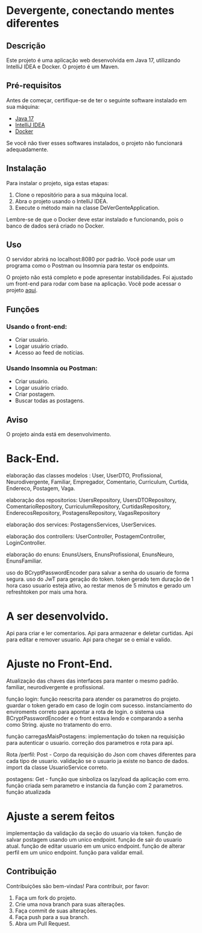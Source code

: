 # Devergente, conectando mentes diferentes

## Descrição

Este projeto é uma aplicação web desenvolvida em Java 17, utilizando IntelliJ IDEA e Docker. O projeto é um Maven.

## Pré-requisitos

Antes de começar, certifique-se de ter o seguinte software instalado em sua máquina:

- [Java 17](https://www.oracle.com/java/technologies/downloads/)
- [IntelliJ IDEA](https://www.jetbrains.com/pt-br/idea/download/)
- [Docker](https://www.docker.com/products/docker-desktop/)

Se você não tiver esses softwares instalados, o projeto não funcionará adequadamente.

## Instalação

Para instalar o projeto, siga estas etapas:

1. Clone o repositório para a sua máquina local.
2. Abra o projeto usando o IntelliJ IDEA.
3. Execute o método main na classe DeVerGenteApplication.

Lembre-se de que o Docker deve estar instalado e funcionando, pois o banco de dados será criado no Docker.

## Uso

O servidor abrirá no localhost:8080 por padrão. Você pode usar um programa como o Postman ou Insomnia para testar os endpoints.

O projeto não está completo e pode apresentar instabilidades. Foi ajustado um front-end para rodar com base na aplicação. Você pode acessar o projeto [aqui](https://github.com/AllanSantos-DV/Front-End-Devergente).

## Funções

### Usando o front-end:

- Criar usuário.
- Logar usuário criado.
- Acesso ao feed de notícias.

### Usando Insomnia ou Postman:

- Criar usuário.
- Logar usuário criado.
- Criar postagem.
- Buscar todas as postagens.

## Aviso

O projeto ainda está em desenvolvimento.

# Back-End.
elaboração das classes modelos : 
User, UserDTO, Profissional, Neurodivergente, Familiar, Empregador, Comentario, Curriculum, Curtida, Endereco, Postagem, Vaga.

elaboração dos repositorios:
UsersRepository, UsersDTORepository, ComentarioRepository, CurriculumRepository, CurtidasRepository, EnderecosRepository, PostagensRepository, VagasRepository

elaboração dos services:
PostagensServices, UserServices.

elaboração dos controllers:
UserController, PostagemController, LoginController.

elaboração do enuns:
EnunsUsers, EnunsProfissional, EnunsNeuro, EnunsFamiliar.

uso do BCryptPasswordEncoder para salvar a senha do usuario de forma segura.
uso do JwT para geração do token.
token gerado tem duração de 1 hora caso usuario esteja ativo, ao restar menos de 5 minutos e gerado um refreshtoken por mais uma hora.

# A ser desenvolvido.
Api para criar e ler comentarios.
Api para armazenar e deletar curtidas.
Api para editar e remover usuario.
Api para chegar se o emial e valido.


# Ajuste no Front-End.

Atualização das chaves das interfaces para manter o mesmo padrão.
familiar, neurodivergente e profissional.

função login:
função reescrita para atender os parametros do projeto.
guardar o token gerado em caso de login com sucesso.
instanciamento do enviroments correto para apontar a rota de login.
o sistema usa BCryptPasswordEncoder e o front estava lendo e comparando a senha como String.
ajuste no tratamento do erro.

função carregasMaisPostagens:
implementação do token na requisição para autenticar o usuario.
correção dos parametros e rota para api.

Rota /perfil:
Post - Corpo da requisição do Json com chaves diferentes para cada tipo de usuario.
validação se o usuario ja existe no banco de dados.
import da classe UsuarioService correto.

postagens:
Get - função que sinboliza os lazyload da aplicação com erro. função criada sem parametro e instancia da função com 2 parametros.
função atualizada

# Ajuste a serem feitos
implementação da validação da seção do usuario via token.
função de salvar postagem usando um unico endpoint.
função de sair do usuario atual.
função de editar usuario em um unico endpoint.
função de alterar perfil em um unico endpoint.
função para validar email.


## Contribuição

Contribuições são bem-vindas! Para contribuir, por favor:

1. Faça um fork do projeto.
2. Crie uma nova branch para suas alterações.
3. Faça commit de suas alterações.
4. Faça push para a sua branch.
5. Abra um Pull Request.

